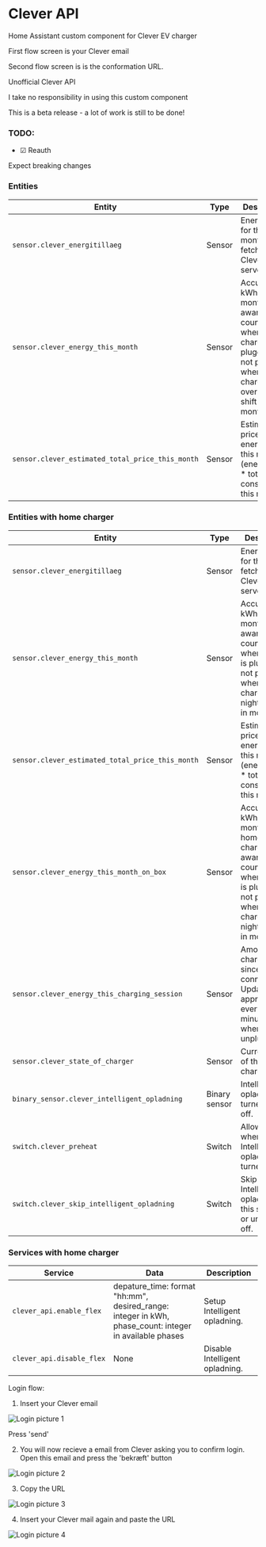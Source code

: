 
# Clever API

Home Assistant custom component for Clever EV charger



First flow screen is your Clever email

Second flow screen is is the conformation URL.



Unofficial Clever API

I take no responsibility in using this custom component



This is a beta release - a lot of work is still to be done!

### TODO:


- &#9745; Reauth



Expect breaking changes




### Entities

Entity | Type | Description
-- | -- | --
`sensor.clever_energitillaeg` | Sensor | Energitillæg for this month fetched from Clevers server.
`sensor.clever_energy_this_month` | Sensor | Accumulated kWh this month. Be aware that it counts from when charger is plugged in, not precise when charging over night at shift in month.
`sensor.clever_estimated_total_price_this_month` | Sensor | Estimated price for energitillæg this month (energitillæg * total consumption this month).


### Entities with home charger
Entity | Type | Description
-- | -- | --
`sensor.clever_energitillaeg` | Sensor | Energitillæg for this month fetched from Clevers server.
`sensor.clever_energy_this_month` | Sensor | Accumulated kWh this month. Be aware that it counts from when charger is plugged in, not precise when charging over night at shift in month.
`sensor.clever_estimated_total_price_this_month` | Sensor | Estimated price for energitillæg this month (energitillæg * total consumption this month).
`sensor.clever_energy_this_month_on_box` | Sensor | Accumulated kWh this month from home charger. Be aware that it counts from when charger is plugged in, not precise when charging over night at shift in month.
`sensor.clever_energy_this_charging_session` | Sensor | Amount of charged kWh since car was connect. Update approximately every 5 minutes. Is 0 when unplugged.
`sensor.clever_state_of_charger` | Sensor | Current state of the charger.
`binary_sensor.clever_intelligent_opladning` | Binary sensor | Intelligent opladning turned on or off.
`switch.clever_preheat` | Switch | Allow preheat when Intelligent opladning is turned on.
`switch.clever_skip_intelligent_opladning` | Switch | Skip Intelligent opladning for this session or until turned off.

### Services with home charger
Service| Data| Description
-- | -- | --
`clever_api.enable_flex` | depature_time: format "hh:mm", desired_range: integer in kWh, phase_count: integer in available phases | Setup Intelligent opladning.
`clever_api.disable_flex` | None| Disable Intelligent opladning.

Login flow:



1) Insert your Clever email

![Login picture 1](https://github.com/fars-fede-fire/clever_api/blob/main/cleverfoto/login1.PNG)

Press 'send'



2) You will now recieve a email from Clever asking you to confirm login. Open this email and press the 'bekræft' button

![Login picture 2](https://github.com/fars-fede-fire/clever_api/blob/main/cleverfoto/clevermail.PNG)



3) Copy the URL

![Login picture 3](https://github.com/fars-fede-fire/clever_api/blob/main/cleverfoto/cleverurl.PNG)



4) Insert your Clever mail again and paste the URL

![Login picture 4](https://github.com/fars-fede-fire/clever_api/blob/main/cleverfoto/login2.PNG)

